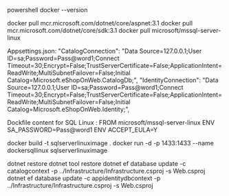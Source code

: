  powershell
docker --version

docker pull mcr.microsoft.com/dotnet/core/aspnet:3.1
docker pull mcr.microsoft.com/dotnet/core/sdk:3.1
docker pull microsoft/mssql-server-linux

Appsettings.json:
 "CatalogConnection": "Data Source=127.0.0.1;User ID=sa;Password=Pass@word1;Connect Timeout=30;Encrypt=False;TrustServerCertificate=False;ApplicationIntent=ReadWrite;MultiSubnetFailover=False;Initial Catalog=Microsoft.eShopOnWeb.CatalogDb;",
 "IdentityConnection": "Data Source=127.0.0.1;User ID=sa;Password=Pass@word1;Connect Timeout=30;Encrypt=False;TrustServerCertificate=False;ApplicationIntent=ReadWrite;MultiSubnetFailover=False;Initial Catalog=Microsoft.eShopOnWeb.Identity;",

Dockfile content for SQL Linux : 
	FROM microsoft/mssql-server-linux
	ENV SA_PASSWORD=Pass@word1
	ENV ACCEPT_EULA=Y

docker build -t sqlserverlinuximage .
docker run -d -p 1433:1433 --name dockersqllinux sqlserverlinuximage


dotnet restore
dotnet tool restore
dotnet ef database update -c catalogcontext -p ../Infrastructure/Infrastructure.csproj -s Web.csproj
dotnet ef database update -c appidentitydbcontext -p ../Infrastructure/Infrastructure.csproj -s Web.csproj
